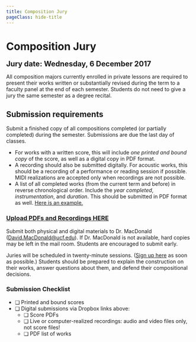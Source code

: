 ```yaml
---
title: Composition Jury
pageClass: hide-title
---
```


# Composition Jury

<span style="font-size:1.4em; font-weight: bold">Jury date: Wednesday, 6 December 2017</span>

All composition majors currently enrolled in private lessons are required to present their works written or substantially revised during the term to a faculty panel at the end of each semester. Students do not need to give a jury the same semester as a degree recital.

## Submission requirements

Submit a finished copy of all compositions completed (or partially completed) during the semester. Submissions are due the last day of classes.

- For works with a written score, this will include _one printed and bound copy_ of the score, as well as a digital copy in PDF format.
- A recording should also be submitted digitally. For acoustic works, this should be a recording of a performance or reading session if possible. MIDI realizations are accepted only when recordings are not possible.
- A list of all completed works (from the current term and before) in reverse chronological order. Include the _year completed_, _instrumentation_, and _duration_. This should be submitted in PDF format as well. [Here is an example.](./example-list-of-works.pdf)

### [Upload PDFs and Recordings HERE](https://www.dropbox.com/request/sH4aMCRFPWHAqPoQ2orE)

Submit both physical and digital materials to Dr. MacDonald (<David.MacDonald@ucf.edu>). If Dr. MacDonald is not available, hard copies may be left in the mail room. Students are encouraged to submit early.

Juries will be scheduled in twenty-minute sessions. ([Sign up here](https://docs.google.com/spreadsheets/d/1Qqi7YqRCJWydlGtYmH_TnUNaxZ7hIuraSdYJt2oRwbs/edit?usp=sharing) as soon as possible.) Students should be prepared to explain the construction on their works, answer questions about them, and defend their compositional decisions.

### Submission Checklist

- &#10065; Printed and bound scores
- &#10065; Digital submissions via Dropbox links above:
	- &#10065; Score PDFs
	- &#10065; Live or computer-realized recordings: audio and video files only, not score files!
	- &#10065; PDF list of works
